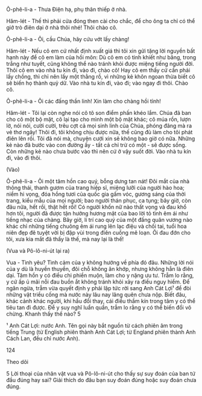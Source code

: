 Ô-phê-li-a - Thưa Điện hạ, phụ thân thiếp ở nhà.

Hăm-lét - Thế thì phải cửa đóng then cài cho chắc, để cho ông ta chỉ có thể giở trò điên dại ở nhà thôi nhé! Thôi chào cô.

Ô-phê-li-a - Ôi, cầu Chúa, hãy cứu vớt lấy chàng!

Hăm-lét - Nếu cô em cứ nhất định xuất giá thì tôi xin gửi tặng lời nguyền bất hạnh này để cô em làm của hồi môn: Dù cô em có tinh khiết như băng, trong trắng như tuyết, cũng không thể nào tránh khỏi được miệng tiếng người đời. Thôi cô em vào nhà tu kín đi, vào đi, chào cô! Hay cô em thấy cứ cần phải lấy chồng, thì chỉ nên lấy một thằng rồ, vì những kẻ khôn ngoan thừa biết cô sẽ biến họ thành quỷ dữ. Vào nhà tu kín đi, vào đi; vào ngay đi thôi. Chào cô.

Ô-phê-li-a - Ôi các đấng thần linh! Xin làm cho chàng hồi tỉnh!

Hăm-lét - Tôi lại còn nghe nói cô tô son điểm phấn khéo lắm. Chúa đã ban cho cô một bộ mặt, cô lại tạo cho mình một bộ mặt khác; cô múa rồn, lượn lờ, nói nói, cười cười, trêu cợt cả mọi sinh linh của Chúa, phóng đãng mà ra vẻ thơ ngây! Thôi đi, tôi không chịu được nữa, thế cũng đủ làm cho tôi phát điên lên rồi. Tôi đã nói mà, chuyện cưới xin sẽ không bao giờ có nữa. Những kẻ nào đã bước vào con đường ấy - tất cả chỉ trừ có một - sẽ được sống. Còn những kẻ nào chưa bước vào thì nên cứ ở vậy suốt đời. Vào nhà tu kín đi, vào đi thôi.

(Vào)

Ô-phê-li-a - Ôi một tâm hồn cao quý, bỗng dưng tan nát! Đôi mắt của nhà thông thái, thanh gươm của trang hiệp sĩ, miệng lưỡi của người hào hoa; niềm hi vọng, đóa hồng tươi của quốc gia gấm vóc, gương sáng của thời trang, kiểu mẫu của mọi người; bao người thán phục, ca tụng; bây giờ, còn đâu nữa, hết rồi, thật hết rồi! Có người khốn nữ nào thất vọng và đau khổ hơn tôi, người đã được tận hưởng hương mật của bao lời tỏ tình êm ái như tiếng nhạc của chàng. Bây giờ, lí trí cao quý của một đấng quân vương nào khác chỉ những tiếng chuông êm ái rung lên lạc điệu và chối tai, tuổi hoa niên đẹp đẽ tuyệt vời bị đập vùi trong điên cuồng mê loạn. Ôi đau đớn cho tôi, xưa kia mắt đã thấy là thế, mà nay lại là thế!

(Vua và Pô-lô-ni-út lại ra)

Vua - Tình yêu? Tình cảm của y không hướng về phía đó đâu. Những lời nói của y dù là huyền thuyền, đôi chỗ không ăn khớp, nhưng không hẳn là điên dại. Tâm hồn y có điều chi phiền muộn, làm cho y nặng ưu tư. Trẫm lo rằng, y cứ ấp ủ mãi nỗi đau buồn ắt không tránh khỏi xảy ra điều nguy hiểm.
Để ngăn ngừa, trẫm vừa quyết định y phải lập tức rời sang Anh Cát Lợi¹ để đòi những vật triều cống mà nước này lâu nay lãng quên chưa nộp. Biết đâu, khác cảnh khác người, khi hầu đổi thay, cái điều thầm kín trong tâm y có thể tiêu tan đi được. Để y suy nghĩ luẩn quẩn, trẫm lo rằng y có thể biến đổi vô chừng. Khanh thấy thế nào? 5

¹ Anh Cát Lợi: nước Anh. Tên gọi này bắt nguồn từ cách phiên âm trong tiếng Trung (từ English phiên thành Anh Cát Lợi; từ England phiên thành Anh Cách Lan, đều chỉ nước Anh).

124

Theo dõi

5 Lời thoại của nhân vật vua và Pô-lô-ni-út cho thấy sự suy đoán của ban tứ đầu đúng hay sai? Giải thích do đâu bạn suy đoán đúng hoặc suy đoán chưa đúng.